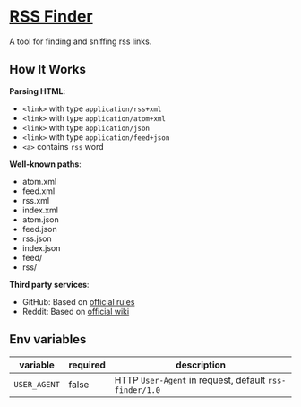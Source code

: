 # [RSS Finder](https://rss-finder.rook1e.com/)

A tool for finding and sniffing rss links.

## How It Works

**Parsing HTML**:

- `<link>` with type `application/rss+xml`
- `<link>` with type `application/atom+xml`
- `<link>` with type `application/json`
- `<link>` with type `application/feed+json`
- `<a>` contains `rss` word

**Well-known paths**:

- atom.xml
- feed.xml
- rss.xml
- index.xml
- atom.json
- feed.json
- rss.json
- index.json
- feed/
- rss/

**Third party services**:

- GitHub: Based on [official rules](https://docs.github.com/en/rest/activity/feeds?apiVersion=2022-11-28)
- Reddit: Based on [official wiki](https://www.reddit.com/wiki/rss/)

## Env variables

| variable     | required | description                                            |
| ------------ | -------- | ------------------------------------------------------ |
| `USER_AGENT` | false    | HTTP `User-Agent` in request, default `rss-finder/1.0` |
